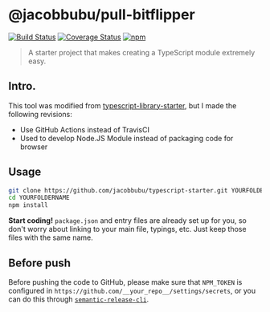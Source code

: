 # @jacobbubu/pull-bitflipper

[![Build Status](https://github.com/jacobbubu/pull-bitflipper/workflows/Build%20and%20Release/badge.svg)](https://github.com/jacobbubu/pull-bitflipper/actions?query=workflow%3A%22Build+and+Release%22)
[![Coverage Status](https://coveralls.io/repos/github/jacobbubu/pull-bitflipper/badge.svg)](https://coveralls.io/github/jacobbubu/pull-bitflipper)
[![npm](https://img.shields.io/npm/v/@jacobbubu/pull-bitflipper.svg)](https://www.npmjs.com/package/@jacobbubu/pull-bitflipper/)

> A starter project that makes creating a TypeScript module extremely easy.

## Intro.

This tool was modified from [typescript-library-starter](https://github.com/alexjoverm/typescript-library-starter), but I made the following revisions:

  - Use GitHub Actions instead of TravisCI
  - Used to develop Node.JS Module instead of packaging code for browser

## Usage

```bash
git clone https://github.com/jacobbubu/typescript-starter.git YOURFOLDERNAME
cd YOURFOLDERNAME
npm install
```

**Start coding!** `package.json` and entry files are already set up for you, so don't worry about linking to your main file, typings, etc. Just keep those files with the same name.

## Before push

Before pushing the code to GitHub, please make sure that `NPM_TOKEN` is configured in `https://github.com/__your_repo__/settings/secrets`, or you can do this through [`semantic-release-cli`](https://github.com/semantic-release/cli).
